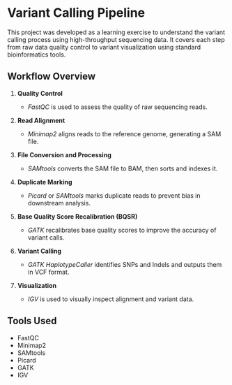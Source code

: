 # Variant Calling Pipeline

This project was developed as a learning exercise to understand the variant calling process using high-throughput sequencing data. It covers each step from raw data quality control to variant visualization using standard bioinformatics tools.

## Workflow Overview

1. **Quality Control**
   - *FastQC* is used to assess the quality of raw sequencing reads.

2. **Read Alignment**
   - *Minimap2* aligns reads to the reference genome, generating a SAM file.

3. **File Conversion and Processing**
   - *SAMtools* converts the SAM file to BAM, then sorts and indexes it.

4. **Duplicate Marking**
   - *Picard* or *SAMtools* marks duplicate reads to prevent bias in downstream analysis.

5. **Base Quality Score Recalibration (BQSR)**
   - *GATK* recalibrates base quality scores to improve the accuracy of variant calls.

6. **Variant Calling**
   - *GATK HaplotypeCaller* identifies SNPs and Indels and outputs them in VCF format.

7. **Visualization**
   - *IGV* is used to visually inspect alignment and variant data.

## Tools Used

- FastQC  
- Minimap2  
- SAMtools  
- Picard  
- GATK  
- IGV  

